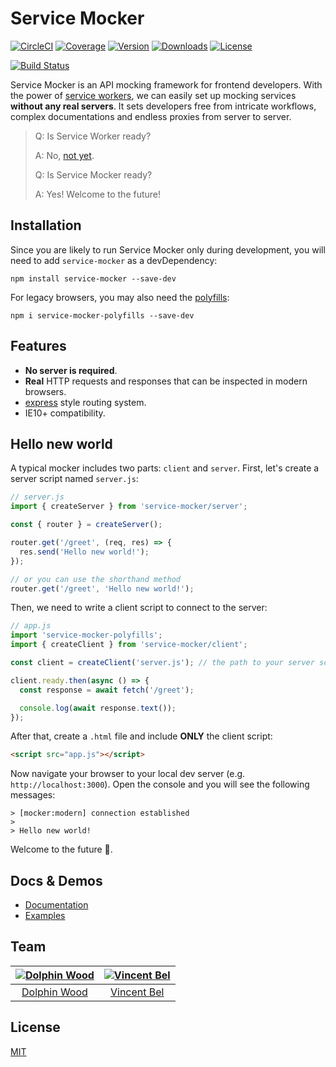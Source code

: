 # Service Mocker
[![CircleCI](https://circleci.com/gh/service-mocker/service-mocker/tree/develop.svg?style=shield)](https://circleci.com/gh/service-mocker/service-mocker)
[![Coverage](https://img.shields.io/codecov/c/github/service-mocker/service-mocker/develop.svg)](https://codecov.io/gh/service-mocker/service-mocker/branch/develop)
[![Version](https://img.shields.io/npm/v/service-mocker.svg)](https://www.npmjs.com/package/service-mocker)
[![Downloads](https://img.shields.io/npm/dt/service-mocker.svg)](https://www.npmjs.com/package/service-mocker)
[![License](https://img.shields.io/badge/license-MIT-brightgreen.svg)](LICENSE)

[![Build Status](https://saucelabs.com/browser-matrix/Service_Mocker.svg)](https://saucelabs.com/u/Service_Mocker)

Service Mocker is an API mocking framework for frontend developers. With the power of [service workers](https://w3c.github.io/ServiceWorker/), we can easily set up mocking services **without any real servers**. It sets developers free from intricate workflows, complex documentations and endless proxies from server to server.

> Q: Is Service Worker ready?
>
> A: No, [not yet](https://jakearchibald.github.io/isserviceworkerready/).
>
> Q: Is Service Mocker ready?
>
> A: Yes! Welcome to the future!

## Installation

Since you are likely to run Service Mocker only during development, you will need to add `service-mocker` as a devDependency:

```
npm install service-mocker --save-dev
```

For legacy browsers, you may also need the [polyfills](https://github.com/service-mocker/service-mocker-polyfills):

```
npm i service-mocker-polyfills --save-dev
```

## Features

- **No server is required**.
- **Real** HTTP requests and responses that can be inspected in modern browsers.
- [express](https://github.com/expressjs/express) style routing system.
- IE10+ compatibility.

## Hello new world

A typical mocker includes two parts: `client` and `server`. First, let's create a server script named `server.js`:

```js
// server.js
import { createServer } from 'service-mocker/server';

const { router } = createServer();

router.get('/greet', (req, res) => {
  res.send('Hello new world!');
});

// or you can use the shorthand method
router.get('/greet', 'Hello new world!');
```

Then, we need to write a client script to connect to the server:

```js
// app.js
import 'service-mocker-polyfills';
import { createClient } from 'service-mocker/client';

const client = createClient('server.js'); // the path to your server script

client.ready.then(async () => {
  const response = await fetch('/greet');

  console.log(await response.text());
});
```

After that, create a `.html` file and include **ONLY** the client script:

```html
<script src="app.js"></script>
```

Now navigate your browser to your local dev server (e.g. `http://localhost:3000`). Open the console and you will see the following messages:

```
> [mocker:modern] connection established
>
> Hello new world!
```

Welcome to the future :clap:.

## Docs & Demos

- [Documentation](https://service-mocker.js.org)
- [Examples](https://github.com/service-mocker/service-mocker-demo)

## Team

[![Dolphin Wood](https://avatars2.githubusercontent.com/u/6022672?v=3&s=130)](https://github.com/idiotWu) | [![Vincent Bel](https://avatars3.githubusercontent.com/u/6076919?v=3&s=130)](https://github.com/VincentBel)
:---:|:---:
[Dolphin Wood](https://github.com/idiotWu) | [Vincent Bel](https://github.com/VincentBel)

## License

[MIT](LICENSE)
